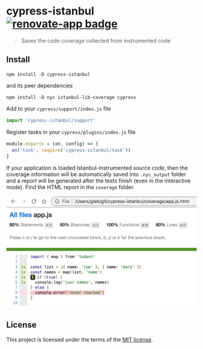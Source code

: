 # cypress-istanbul [![renovate-app badge][renovate-badge]][renovate-app]

> Saves the code coverage collected from instrumented code

## Install

```shell
npm install -D cypress-istanbul
```

and its peer dependencies

```shell
npm install -D nyc istanbul-lib-coverage cypress
```

Add to your `cypress/support/index.js` file

```js
import 'cypress-istanbul/support'
```

Register tasks in your `cypress/plugins/index.js` file

```js
module.exports = (on, config) => {
  on('task', require('cypress-istanbul/task'))
}
```

If your application is loaded Istanbul-instrumented source code, then the coverage information will be automatically saved into `.nyc_output` folder and a report will be generated after the tests finish (even in the interactive mode). Find the HTML report in the `coverage` folder.

![Coverage report](images/coverage.jpg)

## License

This project is licensed under the terms of the [MIT license](/LICENSE.md).

[renovate-badge]: https://img.shields.io/badge/renovate-app-blue.svg
[renovate-app]: https://renovateapp.com/
